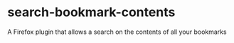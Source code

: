 # search-bookmark-contents
A Firefox plugin that allows a search on the contents of all your bookmarks
